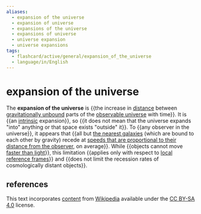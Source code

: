 ```yaml
---
aliases:
  - expansion of the universe
  - expansion of universe
  - expansions of the universe
  - expansions of universe
  - universe expansion
  - universe expansions
tags:
  - flashcard/active/general/expansion_of_the_universe
  - language/in/English
---
```


# expansion of the universe

The __expansion of the universe__ is {{the increase in [distance](proper%20length.md) between [gravitationally unbound](gravitational%20binding%20energy.md) parts of the [observable universe](observable%20universe.md) with time}}. It is {{an [intrinsic](intrinsic%20and%20extrinsic%20properties%20(philosophy).md) expansion}}, so {{it does not mean that the universe expands "into" anything or that space exists "outside" it}}. To {{any observer in the universe}}, it appears that {{all but [the nearest galaxies](Local%20Group.md) (which are bound to each other by gravity) recede at [speeds that are proportional to their distance from the observer](Hubble's%20law.md), on average}}. While {{objects cannot move [faster than light](faster-than-light.md)}}, this limitation {{applies only with respect to [local](principle%20of%20locality.md) [reference frames](frame%20of%20reference.md)}} and {{does not limit the recession rates of cosmologically distant objects}}. <!--SR:!2024-10-17,45,290!2024-10-25,51,310!2024-09-07,16,290!2024-09-06,15,290!2024-10-30,56,310!2024-09-06,15,290!2024-09-08,17,290!2024-09-05,14,290-->

## references

This text incorporates [content](https://en.wikipedia.org/wiki/expansion_of_the_universe) from [Wikipedia](Wikipedia.md) available under the [CC BY-SA 4.0](https://creativecommons.org/licenses/by-sa/4.0/) license.
